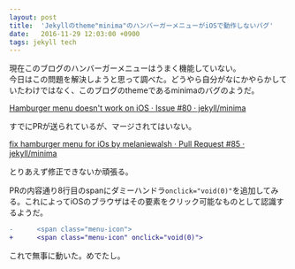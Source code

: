 ```yaml
---
layout: post
title:  'Jekyllのtheme"minima"のハンバーガーメニューがiOSで動作しないバグ'
date:   2016-11-29 12:03:00 +0900
tags: jekyll tech
---
```


現在このブログのハンバーガーメニューはうまく機能していない。  
今日はこの問題を解決しようと思って調べた。どうやら自分がなにかやらかしていたわけではなく、このブログのthemeであるminimaのバグのようだ。

[Hamburger menu doesn't work on iOS · Issue #80 · jekyll/minima](https://github.com/jekyll/minima/issues/80)

すでにPRが送られているが、マージされてはいない。

[fix hamburger menu for iOs by melaniewalsh · Pull Request #85 · jekyll/minima](https://github.com/jekyll/minima/pull/85)

とりあえず修正できないか頑張る。

PRの内容通り8行目のspanにダミーハンドラ`onclick="void(0)"`を追加してみる。これによってiOSのブラウザはその要素をクリック可能なものとして認識するようだ。

```diff
-      <span class="menu-icon">
+      <span class="menu-icon" onclick="void(0)">
```

これで無事に動いた。めでたし。

